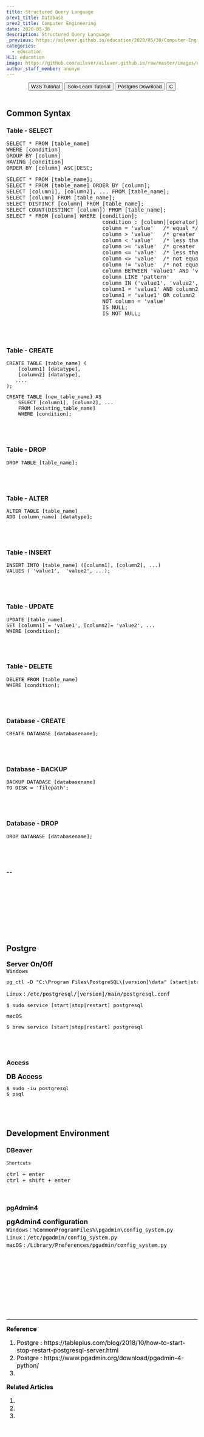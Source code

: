 ```yaml
---
title: Structured Query Language
prev1_title: Database
prev2_title: Computer Engineering
date: 2020-05-30
description: Structured Query Language
_previous: https://ailever.github.io/education/2020/05/30/Computer-Engineering/
categories:
  - education
HL1: education
image: https://github.com/ailever/ailever.github.io/raw/master/images/unsplash/gray_Computer_Engineering.png
author_staff_member: anonym
---
```


<!-- Top Block -->
<div align="center" class="top_btn_box">
  <button class="top_btn" type="button" onclick="location.href='https://www.w3schools.com/sql/sql_exercises.asp'">W3S Tutorial</button>
  <button class="top_btn" type="button" onclick="location.href='https://www.sololearn.com/learning/1060'">Solo-Learn Tutorial</button>
  <button class="top_btn" type="button" onclick="location.href='https://www.postgresql.org/download/'">Postgres Download</button>
  <button class="top_btn" type="button" onclick="location.href='#'">C</button>
</div><br>
<!-- Top Block -->

## Common Syntax
### Table - SELECT
<!-- Content Block -->
<pre class="sql-code">
SELECT * FROM [table_name]
WHERE [condition]
GROUP BY [column]
HAVING [condition]
ORDER BY [column] ASC|DESC;
</pre>
<pre class="sql-code">
SELECT * FROM [table_name];
SELECT * FROM [table_name] ORDER BY [column];
SELECT [column1], [column2], ... FROM [table_name];
SELECT [column] FROM [table_name];
SELECT DISTINCT [column] FROM [table_name];
SELECT COUNT(DISTINCT [column]) FROM [table_name];
SELECT * FROM [column] WHERE [condition];
                              condition : [column][operator][value]
                              column = 'value'   /* equal */
                              column > 'value'   /* greater than */
                              column < 'value'   /* less than */
                              column >= 'value'  /* greater than or equal */
                              column <= 'value'  /* less than or equal */
                              column <> 'value'  /* not equal */
                              column != 'value'  /* not equal */
                              column BETWEEN 'value1' AND 'value2'        
                              column LIKE 'pattern'	
                              column IN ('value1', 'value2', ...)
                              column1 = 'value1' AND column2 = 'value2' AND ...
                              column1 = 'value1' OR column2 = 'value2' OR ...
                              NOT column = 'value'
                              IS NULL;
                              IS NOT NULL;
</pre>
<div align="left" style="font-size:medium;font-weight:normal;color:black;background-color:unset;">
  
<br><br></div>
<!-- Content Block -->

### Table - CREATE
<!-- Content Block -->
<div align="left" style="font-size:medium;font-weight:normal;color:black;background-color:unset;">
<pre class="sql-code">
CREATE TABLE [table_name] (
    [column1] [datatype],
    [column2] [datatype],
   ....
);
</pre>
<pre class="sql-code">
CREATE TABLE [new_table_name] AS
    SELECT [column1], [column2], ...
    FROM [existing_table_name]
    WHERE [condition];
</pre>
<br><br></div>
<!-- Content Block -->

### Table - DROP
<!-- Content Block -->
<div align="left" style="font-size:medium;font-weight:normal;color:black;background-color:unset;">
<pre class="sql-code">
DROP TABLE [table_name];
</pre>
<br><br></div>
<!-- Content Block -->

### Table - ALTER
<!-- Content Block -->
<div align="left" style="font-size:medium;font-weight:normal;color:black;background-color:unset;">
<pre class="sql-code">
ALTER TABLE [table_name]
ADD [column_name] [datatype];
</pre>
<br><br></div>
<!-- Content Block -->



### Table - INSERT
<!-- Content Block -->
<div align="left" style="font-size:medium;font-weight:normal;color:black;background-color:unset;">
<pre class="sql-code">
INSERT INTO [table_name] ([column1], [column2], ...)
VALUES ( 'value1',  'value2', ...);
</pre>
<br><br></div>
<!-- Content Block -->


### Table - UPDATE
<!-- Content Block -->
<div align="left" style="font-size:medium;font-weight:normal;color:black;background-color:unset;">
<pre class="sql-code">
UPDATE [table_name]
SET [column1] = 'value1', [column2]= 'value2', ...
WHERE [condition];
</pre>
<br><br></div>
<!-- Content Block -->

### Table - DELETE
<!-- Content Block -->
<div align="left" style="font-size:medium;font-weight:normal;color:black;background-color:unset;"> 
<pre class="sql-code">
DELETE FROM [table_name]
WHERE [condition];
</pre>
<br><br></div>
<!-- Content Block -->

### Database - CREATE
<!-- Content Block -->
<div align="left" style="font-size:medium;font-weight:normal;color:black;background-color:unset;">
<pre class="sql-code">
CREATE DATABASE [databasename];
</pre>  
<br><br></div>
<!-- Content Block -->

### Database - BACKUP
<!-- Content Block -->
<div align="left" style="font-size:medium;font-weight:normal;color:black;background-color:unset;">
<pre class="sql-code">
BACKUP DATABASE [databasename]
TO DISK = 'filepath';
</pre>  
<br><br></div>
<!-- Content Block -->

### Database - DROP
<!-- Content Block -->
<div align="left" style="font-size:medium;font-weight:normal;color:black;background-color:unset;">
<pre class="sql-code">
DROP DATABASE [databasename];
</pre>    
<br><br></div>
<!-- Content Block -->

### --
<!-- Content Block -->
<div align="left" style="font-size:medium;font-weight:normal;color:black;background-color:unset;">
<pre class="sql-code">

</pre>    
<br><br></div>
<!-- Content Block -->



<br><br><br>
## Postgre
<!-- Content Block -->
<div align="left" style="font-size:large;font-weight:bold;color:black;background-color:unset;">Server On/Off</div>
<div align="left" style="font-size:medium;font-weight:normal;color:black;background-color:unset;">
<code class="code-title">Windows</code>
<pre class="shell-code">
pg_ctl -D "C:\Program Files\PostgreSQL\[version]\data" [start|stop|restart]  
</pre>
<code class="code-title">Linux</code> : <code class="code-path">/etc/postgresql/[version]/main/postgresql.conf</code>
<pre class="shell-code">
$ sudo service [start|stop|restart] postgresql  
</pre>
<code class="code-title">macOS</code>
<pre class="shell-code">
$ brew service [start|stop|restart] postgresql  
</pre>
<br><br></div>
<!-- Content Block -->

### Access
<!-- Content Block -->
<div align="left" style="font-size:large;font-weight:bold;color:black;background-color:unset;">DB Access</div>
<div align="left" style="font-size:medium;font-weight:normal;color:black;background-color:unset;">
<pre class="shell-code">
$ sudo -iu postgresql
$ psql
</pre>
<br><br></div>
<!-- Content Block -->





## Development Environment
### DBeaver
<code class="code-title">Shortcuts</code>
<pre class="code-path">
ctrl + enter
ctrl + shift + enter
</pre><br>


### pgAdmin4
<!-- Content Block -->
<div align="left" style="font-size:large;font-weight:bold;color:black;background-color:unset;">pgAdmin4 configuration</div>
<div align="left" style="font-size:medium;font-weight:normal;color:black;background-color:unset;">  
<code class="code-title">Windows</code> : <code class="code-path">%CommonProgramFiles%\pgadmin\config_system.py</code><br>
<code class="code-title">Linux</code> : <code class="code-path">/etc/pgadmin/config_system.py</code><br>
<code class="code-title">macOS</code> : <code class="code-path">/Library/Preferences/pgadmin/config_system.py</code><br>
<br><br></div>
<!-- Content Block -->


<!-- Content Block -->
<div align="left" style="font-size:medium;font-weight:normal;color:black;background-color:unset;">　<br><br></div>
<div align="left" style="font-size:medium;font-weight:normal;color:black;background-color:unset;">　<br><br></div>
<div align="left" style="font-size:medium;font-weight:normal;color:black;background-color:unset;">　<br><br></div>
<!-- Content Block -->

---

<!-- Reference Block -->
<div align="left" style="font-size:medium;font-weight:normal;color:black;background-color:unset;">
<b>Reference</b>
<ol>
  <li>Postgre : https://tableplus.com/blog/2018/10/how-to-start-stop-restart-postgresql-server.html</li>
  <li>Postgre : https://www.pgadmin.org/download/pgadmin-4-python/</li>
  <li></li>
</ol>
</div>
<!-- Reference Block -->

<!-- Article Block -->
<div align="left" style="font-size:medium;font-weight:normal;color:black;background-color:unset;">
<b>Related Articles</b>
<ol>
  <li></li>
  <li></li>
  <li></li>
</ol>
</div>
<!-- Article Block -->

<!-- Bottom Block -->
<div align="center" class="bottom_btn_box">
  <span class="bottom_btn"><a href="https://github.com/ailever/ailever.github.io/blob/master/_posts/education/2020-05-30-_CE-en-db-sql.md" target="_blank" style="color:white">Edit</a></span>
</div>
<!-- Bottom Block -->

<!-- Notice
# Mathematical Expression
- outline : $  $
- inline  : $$  $$

# Default Div Tag
- align : left, right, center
- font-size : xx-small, x-small, small, medium, large, x-large, xx-large
- font-weight : normal, bold
- color : red, orange, yellow, green, cyan, blue, purple, pink, white, gray, brown
- background-color : red, orange, yellow, green, cyan, blue, purple, pink, white, gray, brown

# Html Ref
- color code : https://htmlcolorcodes.com/
- tags : https://www.w3schools.com/tags/default.asp
- attributes : https://www.w3schools.com/tags/ref_attributes.asp
Notice -->


